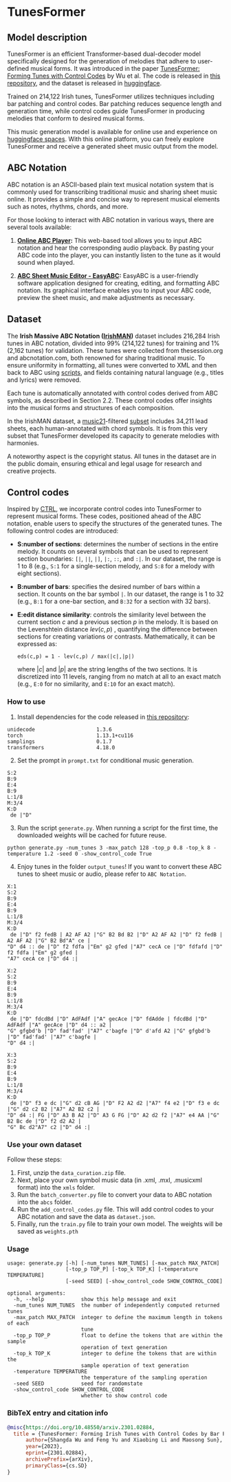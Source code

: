 # TunesFormer

## Model description

TunesFormer is an efficient Transformer-based dual-decoder model specifically designed for the generation of melodies that adhere to user-defined musical forms. It was introduced in the paper [TunesFormer: Forming Tunes with Control Codes](https://arxiv.org/abs/2301.02884) by Wu et al. The code is released in [this repository](https://github.com/sander-wood/tunesformer), and the dataset is released in [huggingface](https://huggingface.co/datasets/sander-wood/irishman). 

Trained on 214,122 Irish tunes, TunesFormer utilizes techniques including bar patching and control codes. Bar patching reduces sequence length and generation time, while control codes guide TunesFormer in producing melodies that conform to desired musical forms.

This music generation model is available for online use and experience on [huggingface spaces](https://huggingface.co/spaces/sander-wood/tunesformer). With this online platform, you can freely explore TunesFormer and receive a generated sheet music output from the model.

## ABC Notation

ABC notation is an ASCII-based plain text musical notation system that is commonly used for transcribing traditional music and sharing sheet music online. It provides a simple and concise way to represent musical elements such as notes, rhythms, chords, and more.

For those looking to interact with ABC notation in various ways, there are several tools available:

1. **[Online ABC Player](https://abc.rectanglered.com/):** This web-based tool allows you to input ABC notation and hear the corresponding audio playback. By pasting your ABC code into the player, you can instantly listen to the tune as it would sound when played.

2. **[ABC Sheet Music Editor - EasyABC](https://easyabc.sourceforge.net/):** EasyABC is a user-friendly software application designed for creating, editing, and formatting ABC notation. Its graphical interface enables you to input your ABC code, preview the sheet music, and make adjustments as necessary.

## Dataset

The **Irish Massive ABC Notation ([IrishMAN](https://huggingface.co/datasets/sander-wood/irishman))** dataset includes 216,284 Irish tunes in ABC notation, divided into 99\% (214,122 tunes) for training and 1\% (2,162 tunes) for validation. These tunes were collected from thesession.org and abcnotation.com, both renowned for sharing traditional music. To ensure uniformity in formatting, all tunes were converted to XML and then back to ABC using [scripts](https://wim.vree.org/svgParse/), and fields containing natural language (e.g., titles and lyrics) were removed.

Each tune is automatically annotated with control codes derived from ABC symbols, as described in Section 2.2. These control codes offer insights into the musical forms and structures of each composition.

In the IrishMAN dataset, a [music21](https://web.mit.edu/music21/doc/index.html#)-filtered [subset](https://huggingface.co/datasets/sander-wood/irishman/blob/main/leadsheet.json) includes 34,211 lead sheets, each human-annotated with chord symbols. It is from this very subset that TunesFormer developed its capacity to generate melodies with harmonies.

A noteworthy aspect is the copyright status. All tunes in the dataset are in the public domain, ensuring ethical and legal usage for research and creative projects.

## Control codes

Inspired by [CTRL](https://huggingface.co/ctrl), we incorporate control codes into TunesFormer to represent musical forms. These codes, positioned ahead of the ABC notation, enable users to specify the structures of the generated tunes. The following control codes are introduced:

- **S:number of sections**: determines the number of sections in the entire melody. It counts on several symbols that can be used to represent section boundaries: `[|`, `||`, `|]`, `|:`, `::`, and `:|`. In our dataset, the range is 1 to 8 (e.g., `S:1` for a single-section melody, and `S:8` for a melody with eight sections).

- **B:number of bars**: specifies the desired number of bars within a section. It counts on the bar symbol `|`. In our dataset, the range is 1 to 32 (e.g., `B:1` for a one-bar section, and `B:32` for a section with 32 bars).

- **E:edit distance similarity**: controls the similarity level between the current section $c$ and a previous section $p$ in the melody. It is based on the Levenshtein distance $lev(c,p)$ , quantifying the difference between sections for creating variations or contrasts. Mathematically, it can be expressed as:
  ```
  eds(c,p) = 1 - lev(c,p) / max(|c|,|p|)
  ```
  where $|c|$ and $|p|$ are the string lengths of the two sections. It is discretized into 11 levels, ranging from no match at all to an exact match (e.g., `E:0` for no similarity, and `E:10` for an exact match).

### How to use

1. Install dependencies for the code released in [this repository](https://github.com/sander-wood/tunesformer):
```
unidecode                    1.3.6
torch                        1.13.1+cu116
samplings                    0.1.7
transformers                 4.18.0
```

2. Set the prompt in `prompt.txt` for conditional music generation. 
```
S:2
B:9
E:4
B:9
L:1/8
M:3/4
K:D
 de |"D"
```
 
3. Run the script `generate.py`. When running a script for the first time, the downloaded weights will be cached for future reuse.

```
python generate.py -num_tunes 3 -max_patch 128 -top_p 0.8 -top_k 8 -temperature 1.2 -seed 0 -show_control_code True
```

4. Enjoy tunes in the folder `output_tunes`! If you want to convert these ABC tunes to sheet music or audio, please refer to `ABC Notation`.
```
X:1
S:2
B:9
E:4
B:9
L:1/8
M:3/4
K:D
 de |"D" f2 fedB | A2 AF A2 |"G" B2 Bd B2 |"D" A2 AF A2 |"D" f2 fedB | A2 AF A2 |"G" B2 Bd"A" ce |
"D" d4 :: de |"D" f2 fdfa |"Em" g2 gfed |"A7" cecA ce |"D" fdfafd |"D" f2 fdfa |"Em" g2 gfed |
"A7" cecA ce |"D" d4 :|

X:2
S:2
B:9
E:4
B:9
L:1/8
M:3/4
K:D
 de |"D" fdcdBd |"D" AdFAdf |"A" gecAce |"D" fdAdde | fdcdBd |"D" AdFAdf |"A" gecAce |"D" d4 :: a2 |
"G" gfgbd'b |"D" fad'fad' |"A7" c'bagfe |"D" d'afd A2 |"G" gfgbd'b |"D" fad'fad' |"A7" c'bagfe |
"D" d4 :|

X:3
S:2
B:9
E:4
B:9
L:1/8
M:3/4
K:D
 de |"D" f3 e dc |"G" d2 cB AG |"D" F2 A2 d2 |"A7" f4 e2 |"D" f3 e dc |"G" d2 c2 B2 |"A7" A2 B2 c2 |
"D" d4 :| FG |"D" A3 B A2 |"D" A3 G FG |"D" A2 d2 f2 |"A7" e4 AA |"G" B2 Bc de |"D" f2 d2 A2 |
"G" Bc d2"A7" c2 |"D" d4 :|
```

### Use your own dataset
Follow these steps:

1. First, unzip the `data_curation.zip` file.
2. Next, place your own symbol music data (in .xml, .mxl, .musicxml format) into the `xmls` folder.
3. Run the `batch_converter.py` file to convert your data to ABC notation into the `abcs` folder.
4. Run the `add_control_codes.py` file. This will add control codes to your ABC notation and save the data as `dataset.json`.
5. Finally, run the `train.py` file to train your own model. The weights will be saved as `weights.pth`

### Usage
```
usage: generate.py [-h] [-num_tunes NUM_TUNES] [-max_patch MAX_PATCH]
                   [-top_p TOP_P] [-top_k TOP_K] [-temperature TEMPERATURE]
                   [-seed SEED] [-show_control_code SHOW_CONTROL_CODE]

optional arguments:
  -h, --help            show this help message and exit
  -num_tunes NUM_TUNES  the number of independently computed returned tunes
  -max_patch MAX_PATCH  integer to define the maximum length in tokens of each
                        tune
  -top_p TOP_P          float to define the tokens that are within the sample
                        operation of text generation
  -top_k TOP_K          integer to define the tokens that are within the
                        sample operation of text generation
  -temperature TEMPERATURE
                        the temperature of the sampling operation
  -seed SEED            seed for randomstate
  -show_control_code SHOW_CONTROL_CODE
                        whether to show control code
```

### BibTeX entry and citation info

```bibtex
@misc{https://doi.org/10.48550/arxiv.2301.02884,
  title = {TunesFormer: Forming Irish Tunes with Control Codes by Bar Patching},
      author={Shangda Wu and Feng Yu and Xiaobing Li and Maosong Sun},
      year={2023},
      eprint={2301.02884},
      archivePrefix={arXiv},
      primaryClass={cs.SD}
}
```
